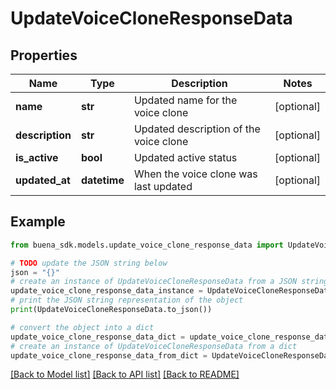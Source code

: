 # UpdateVoiceCloneResponseData


## Properties

Name | Type | Description | Notes
------------ | ------------- | ------------- | -------------
**name** | **str** | Updated name for the voice clone | [optional] 
**description** | **str** | Updated description of the voice clone | [optional] 
**is_active** | **bool** | Updated active status | [optional] 
**updated_at** | **datetime** | When the voice clone was last updated | [optional] 

## Example

```python
from buena_sdk.models.update_voice_clone_response_data import UpdateVoiceCloneResponseData

# TODO update the JSON string below
json = "{}"
# create an instance of UpdateVoiceCloneResponseData from a JSON string
update_voice_clone_response_data_instance = UpdateVoiceCloneResponseData.from_json(json)
# print the JSON string representation of the object
print(UpdateVoiceCloneResponseData.to_json())

# convert the object into a dict
update_voice_clone_response_data_dict = update_voice_clone_response_data_instance.to_dict()
# create an instance of UpdateVoiceCloneResponseData from a dict
update_voice_clone_response_data_from_dict = UpdateVoiceCloneResponseData.from_dict(update_voice_clone_response_data_dict)
```
[[Back to Model list]](../README.md#documentation-for-models) [[Back to API list]](../README.md#documentation-for-api-endpoints) [[Back to README]](../README.md)


